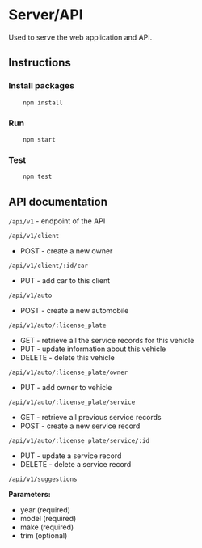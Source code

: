# Server/API
Used to serve the web application and API.

## Instructions

### Install packages

```
    npm install
```

### Run

```
    npm start
```

### Test
```
    npm test
```

## API documentation

`/api/v1` - endpoint of the API

`/api/v1/client`
* POST - create a new owner

`/api/v1/client/:id/car`
* PUT - add car to this client

`/api/v1/auto`
* POST - create a new automobile

`/api/v1/auto/:license_plate`
* GET - retrieve all the service records for this vehicle
* PUT - update information about this vehicle
* DELETE - delete this vehicle

`/api/v1/auto/:license_plate/owner`
* PUT - add owner to vehicle

`/api/v1/auto/:license_plate/service`
* GET - retrieve all previous service records
* POST - create a new service record

`/api/v1/auto/:license_plate/service/:id`
* PUT - update a service record
* DELETE - delete a service record

`/api/v1/suggestions`

**Parameters:**
* year (required)
* model (required)
* make (required)
* trim (optional)